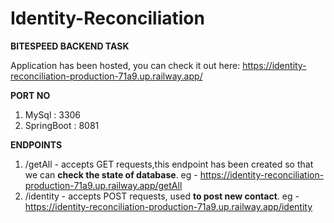 # Identity-Reconciliation
__BITESPEED BACKEND TASK__

Application has been hosted, you can check it out here:
https://identity-reconciliation-production-71a9.up.railway.app/

**PORT NO**
1. MySql : 3306
2. SpringBoot : 8081

**ENDPOINTS**
1. /getAll - accepts GET requests,this endpoint has been created so that we can **check the state of database**.
        eg - https://identity-reconciliation-production-71a9.up.railway.app/getAll
2. /identity - accepts POST requests, used **to post new contact**.
        eg - https://identity-reconciliation-production-71a9.up.railway.app/identity
